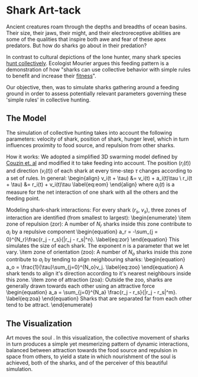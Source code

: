 
# Shark Art-tack

Ancient creatures roam through the depths and breadths of ocean basins. Their size, their jaws, their might, and their electroreceptive abilities are some of the qualities that inspire both awe and fear of these apex predators. But how do sharks go about in their predation?

In contrast to cultural depictions of the lone hunter, many shark species [hunt collectively](https://esajournals.onlinelibrary.wiley.com/doi/10.1002/ecy.3117). Ecologist Mourier argues this feeding pattern is a demonstration of how "sharks can use collective behavior with simple rules to benefit and increase their [fitness](https://www.psychologytoday.com/ca/blog/animal-minds/202006/the-sharks-hunt-in-packs#:~:text=It%20is%20the%20hunting%20grounds,The%20sharks%20hunt%20in%20packs.)". 

Our objective, then, was to simulate sharks gathering around a feeding ground in order to assess potentially relevant parameters governing these 'simple rules' in collective hunting. 


## The Model 

The simulation of collective hunting takes into account the following parameters: velocity of shark, position of shark, hunger level, which in turn influences proximity to food source, and repulsion from other sharks. 

How it works:
We adopted a simplified 3D swarming model defined by [Couzin et. al](doi:10.1006/yjtbi.306) and modified it to take feeding into account.
The position ($r_i(t)$) and direction ($v_i(t)$) of each shark at every time-step $\tau$ changes according to a set of rules. 
In general:
\begin{align}
  v_i(t + \tau) &= v_i(t) + a_i(t)\tau \\
  r_i(t + \tau) &= r_i(t) + v_i(t)\tau
  \label{eq:eom}
\end{align}
where $a_i(t)$ is a measure for the net interaction of one shark with all the others and the feeding point.

Modeling shark-shark interactions:
For every shark ($r_s$, $v_s$), three zones of interaction are identified (from smallest to largest): 
\begin{enumerate}
  \item zone of repulsion (zor): A number of $N_r$ sharks inside this zone contribute to $a_i$ by a repulsive component
    \begin{equation}
      a_r = -\sum_{j = 0}^{N_r}\frac{r_j - r_s}{|r_j - r_s|^n}.
      \label{eq:zor}
    \end{equation}
    This simulates the size of each shark. The exponent $n$ is a parameter that we let vary.
  \item zone of orientation (zoo): A number of $N_o$ sharks inside this zone contribute to $a_i$ by tending to align neighbouring sharks:
    \begin{equation}
      a_o = \frac{1}{\tau}\sum_{j=0}^{N_o}v_j.
      \label{eq:zoo}
    \end{equation}
    A shark tends to align it's direction according to it's nearest neighbours inside this zone.
  \item zone of attraction (zoa): Outside the zoo, sharks are generally drawn towards each other using an attractive force
    \begin{equation}
      a_a = \sum_{j=0}^{N_a} \frac{r_j - r_s}{|r_j - r_s|^m}.
      \label{eq:zoa}
    \end{equation}
    Sharks that are separated far from each other tend to be attract.
\end{enumerate}


## The Visualization

Art moves the soul . In this visualization, the collective movement of sharks in turn produces a simple yet mesmerizing pattern of dynamic interactions, balanced between attraction towards the food source and repulsion in space from others, to yield a state in which nourishment of the soul is achieved, both of the sharks, and of the perceiver of this beautiful simulation. 
